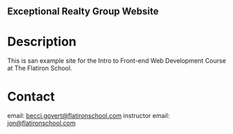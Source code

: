 Exceptional Realty Group Website
---

# Description

This is san example site for the Intro to Front-end Web Development Course at The Flatiron School.

# Contact

email: becci.govert@flatironschool.com
instructor email: jon@flatironschool.com
